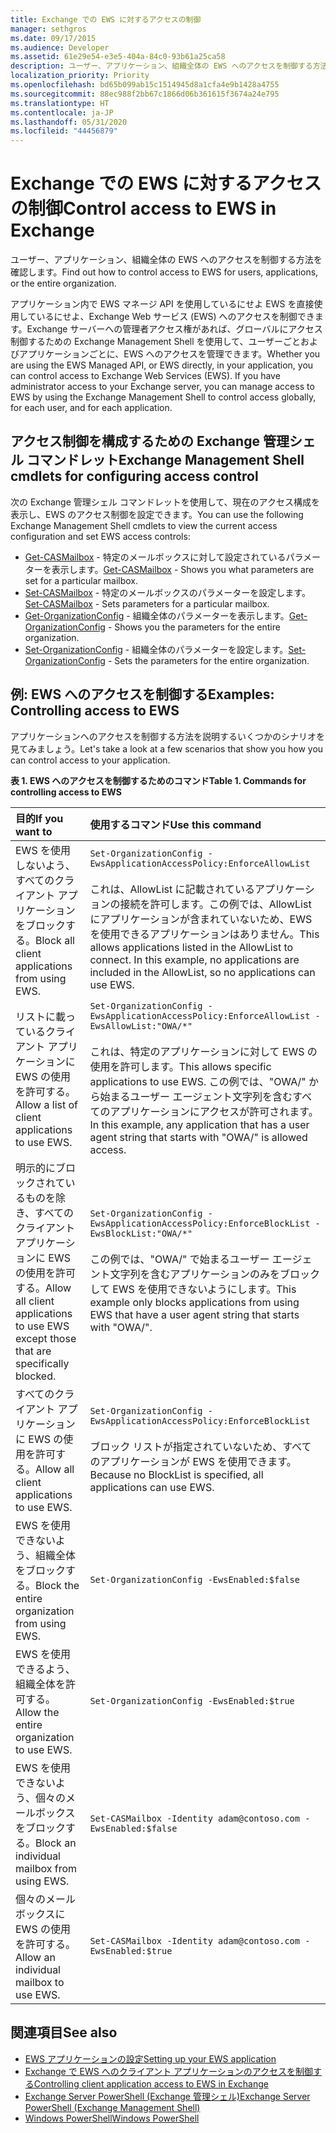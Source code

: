 ```yaml
---
title: Exchange での EWS に対するアクセスの制御
manager: sethgros
ms.date: 09/17/2015
ms.audience: Developer
ms.assetid: 61e29e54-e3e5-404a-84c0-93b61a25ca58
description: ユーザー、アプリケーション、組織全体の EWS へのアクセスを制御する方法を確認します。
localization_priority: Priority
ms.openlocfilehash: bd65b099ab15c1514945d8a1cfa4e9b1428a4755
ms.sourcegitcommit: 88ec988f2bb67c1866d06b361615f3674a24e795
ms.translationtype: HT
ms.contentlocale: ja-JP
ms.lasthandoff: 05/31/2020
ms.locfileid: "44456879"
---
```

# <a name="control-access-to-ews-in-exchange"></a><span data-ttu-id="98751-103">Exchange での EWS に対するアクセスの制御</span><span class="sxs-lookup"><span data-stu-id="98751-103">Control access to EWS in Exchange</span></span>

<span data-ttu-id="98751-104">ユーザー、アプリケーション、組織全体の EWS へのアクセスを制御する方法を確認します。</span><span class="sxs-lookup"><span data-stu-id="98751-104">Find out how to control access to EWS for users, applications, or the entire organization.</span></span>
  
<span data-ttu-id="98751-p101">アプリケーション内で EWS マネージ API を使用しているにせよ EWS を直接使用しているにせよ、Exchange Web サービス (EWS) へのアクセスを制御できます。Exchange サーバーへの管理者アクセス権があれば、グローバルにアクセス制御するための Exchange Management Shell を使用して、ユーザーごとおよびアプリケーションごとに、EWS へのアクセスを管理できます。</span><span class="sxs-lookup"><span data-stu-id="98751-p101">Whether you are using the EWS Managed API, or EWS directly, in your application, you can control access to Exchange Web Services (EWS). If you have administrator access to your Exchange server, you can manage access to EWS by using the Exchange Management Shell to control access globally, for each user, and for each application.</span></span>
  
## <a name="exchange-management-shell-cmdlets-for-configuring-access-control"></a><span data-ttu-id="98751-107">アクセス制御を構成するための Exchange 管理シェル コマンドレット</span><span class="sxs-lookup"><span data-stu-id="98751-107">Exchange Management Shell cmdlets for configuring access control</span></span>
<span data-ttu-id="98751-108"><a name="bk_Cmdlets"> </a></span><span class="sxs-lookup"><span data-stu-id="98751-108"><a name="bk_Cmdlets"> </a></span></span>

<span data-ttu-id="98751-109">次の Exchange 管理シェル コマンドレットを使用して、現在のアクセス構成を表示し、EWS のアクセス制御を設定できます。</span><span class="sxs-lookup"><span data-stu-id="98751-109">You can use the following Exchange Management Shell cmdlets to view the current access configuration and set EWS access controls:</span></span>
  
- <span data-ttu-id="98751-110">[Get-CASMailbox](https://technet.microsoft.com/library/bb124754.aspx) - 特定のメールボックスに対して設定されているパラメーターを表示します。</span><span class="sxs-lookup"><span data-stu-id="98751-110">[Get-CASMailbox](https://technet.microsoft.com/library/bb124754.aspx) - Shows you what parameters are set for a particular mailbox.</span></span>   
- <span data-ttu-id="98751-111">[Set-CASMailbox](https://technet.microsoft.com/library/bb125264.aspx) - 特定のメールボックスのパラメーターを設定します。</span><span class="sxs-lookup"><span data-stu-id="98751-111">[Set-CASMailbox](https://technet.microsoft.com/library/bb125264.aspx) - Sets parameters for a particular mailbox.</span></span>    
- <span data-ttu-id="98751-112">[Get-OrganizationConfig](https://technet.microsoft.com/library/aa997571.aspx) - 組織全体のパラメーターを表示します。</span><span class="sxs-lookup"><span data-stu-id="98751-112">[Get-OrganizationConfig](https://technet.microsoft.com/library/aa997571.aspx) - Shows you the parameters for the entire organization.</span></span>    
- <span data-ttu-id="98751-113">[Set-OrganizationConfig](https://technet.microsoft.com/library/aa997443.aspx) - 組織全体のパラメーターを設定します。</span><span class="sxs-lookup"><span data-stu-id="98751-113">[Set-OrganizationConfig](https://technet.microsoft.com/library/aa997443.aspx) - Sets the parameters for the entire organization.</span></span> 

<span data-ttu-id="98751-114"><a name="bk_Examples"> </a></span><span class="sxs-lookup"><span data-stu-id="98751-114"><a name="bk_Examples"> </a></span></span>

## <a name="examples-controlling-access-to-ews"></a><span data-ttu-id="98751-115">例: EWS へのアクセスを制御する</span><span class="sxs-lookup"><span data-stu-id="98751-115">Examples: Controlling access to EWS</span></span>

<span data-ttu-id="98751-116">アプリケーションへのアクセスを制御する方法を説明するいくつかのシナリオを見てみましょう。</span><span class="sxs-lookup"><span data-stu-id="98751-116">Let's take a look at a few scenarios that show you how you can control access to your application.</span></span>
  
<span data-ttu-id="98751-117">**表 1. EWS へのアクセスを制御するためのコマンド**</span><span class="sxs-lookup"><span data-stu-id="98751-117">**Table 1. Commands for controlling access to EWS**</span></span>

|<span data-ttu-id="98751-118">目的</span><span class="sxs-lookup"><span data-stu-id="98751-118">If you want to</span></span> |<span data-ttu-id="98751-119">使用するコマンド</span><span class="sxs-lookup"><span data-stu-id="98751-119">Use this command</span></span>|
|:-----|:-----|
|<span data-ttu-id="98751-120">EWS を使用しないよう、すべてのクライアント アプリケーションをブロックする。</span><span class="sxs-lookup"><span data-stu-id="98751-120">Block all client applications from using EWS.</span></span> | `Set-OrganizationConfig -EwsApplicationAccessPolicy:EnforceAllowList`<br/><br/><span data-ttu-id="98751-p102">これは、AllowList に記載されているアプリケーションの接続を許可します。この例では、AllowList にアプリケーションが含まれていないため、EWS を使用できるアプリケーションはありません。</span><span class="sxs-lookup"><span data-stu-id="98751-p102">This allows applications listed in the AllowList to connect. In this example, no applications are included in the AllowList, so no applications can use EWS.</span></span> |
|<span data-ttu-id="98751-123">リストに載っているクライアント アプリケーションに EWS の使用を許可する。</span><span class="sxs-lookup"><span data-stu-id="98751-123">Allow a list of client applications to use EWS.</span></span> | `Set-OrganizationConfig -EwsApplicationAccessPolicy:EnforceAllowList -EwsAllowList:"OWA/*"`<br/><br/><span data-ttu-id="98751-124">これは、特定のアプリケーションに対して EWS の使用を許可します。</span><span class="sxs-lookup"><span data-stu-id="98751-124">This allows specific applications to use EWS.</span></span> <span data-ttu-id="98751-125">この例では、"OWA/" から始まるユーザー エージェント文字列を含むすべてのアプリケーションにアクセスが許可されます。</span><span class="sxs-lookup"><span data-stu-id="98751-125">In this example, any application that has a user agent string that starts with "OWA/" is allowed access.</span></span> |
|<span data-ttu-id="98751-126">明示的にブロックされているものを除き、すべてのクライアント アプリケーションに EWS の使用を許可する。</span><span class="sxs-lookup"><span data-stu-id="98751-126">Allow all client applications to use EWS except those that are specifically blocked.</span></span> | `Set-OrganizationConfig -EwsApplicationAccessPolicy:EnforceBlockList -EwsBlockList:"OWA/*"`<br/> <br/><span data-ttu-id="98751-127">この例では、"OWA/" で始まるユーザー エージェント文字列を含むアプリケーションのみをブロックして EWS を使用できないようにします。</span><span class="sxs-lookup"><span data-stu-id="98751-127">This example only blocks applications from using EWS that have a user agent string that starts with "OWA/".</span></span> |
|<span data-ttu-id="98751-128">すべてのクライアント アプリケーションに EWS の使用を許可する。</span><span class="sxs-lookup"><span data-stu-id="98751-128">Allow all client applications to use EWS.</span></span> | `Set-OrganizationConfig -EwsApplicationAccessPolicy:EnforceBlockList` <br/><br/> <span data-ttu-id="98751-129">ブロック リストが指定されていないため、すべてのアプリケーションが EWS を使用できます。</span><span class="sxs-lookup"><span data-stu-id="98751-129">Because no BlockList is specified, all applications can use EWS.</span></span> |
|<span data-ttu-id="98751-130">EWS を使用できないよう、組織全体をブロックする。</span><span class="sxs-lookup"><span data-stu-id="98751-130">Block the entire organization from using EWS.</span></span> | `Set-OrganizationConfig -EwsEnabled:$false` |
|<span data-ttu-id="98751-131">EWS を使用できるよう、組織全体を許可する。</span><span class="sxs-lookup"><span data-stu-id="98751-131">Allow the entire organization to use EWS.</span></span> | `Set-OrganizationConfig -EwsEnabled:$true`|
|<span data-ttu-id="98751-132">EWS を使用できないよう、個々のメールボックスをブロックする。</span><span class="sxs-lookup"><span data-stu-id="98751-132">Block an individual mailbox from using EWS.</span></span> | `Set-CASMailbox -Identity adam@contoso.com -EwsEnabled:$false`|
|<span data-ttu-id="98751-133">個々のメールボックスに EWS の使用を許可する。</span><span class="sxs-lookup"><span data-stu-id="98751-133">Allow an individual mailbox to use EWS.</span></span> | `Set-CASMailbox -Identity adam@contoso.com -EwsEnabled:$true`|
   
## <a name="see-also"></a><span data-ttu-id="98751-134">関連項目</span><span class="sxs-lookup"><span data-stu-id="98751-134">See also</span></span>

- [<span data-ttu-id="98751-135">EWS アプリケーションの設定</span><span class="sxs-lookup"><span data-stu-id="98751-135">Setting up your EWS application</span></span>](setting-up-your-ews-application.md)    
- [<span data-ttu-id="98751-136">Exchange で EWS へのクライアント アプリケーションのアクセスを制御する</span><span class="sxs-lookup"><span data-stu-id="98751-136">Controlling client application access to EWS in Exchange</span></span>](controlling-client-application-access-to-ews-in-exchange.md)   
- [<span data-ttu-id="98751-137">Exchange Server PowerShell (Exchange 管理シェル)</span><span class="sxs-lookup"><span data-stu-id="98751-137">Exchange Server PowerShell (Exchange Management Shell)</span></span>](https://docs.microsoft.com/powershell/exchange/exchange-server/exchange-management-shell?view=exchange-ps) 
- [<span data-ttu-id="98751-138">Windows PowerShell</span><span class="sxs-lookup"><span data-stu-id="98751-138">Windows PowerShell</span></span>](https://msdn.microsoft.com/library/dd835506%28v=vs.85%29.aspx)
    

